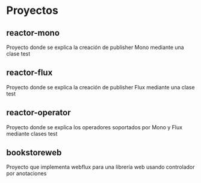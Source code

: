 # Proyectos

## reactor-mono
Proyecto donde se explica la creación de publisher Mono mediante una clase test

## reactor-flux
Proyecto donde se explica la creación de publisher Flux mediante una clase test

## reactor-operator
Proyecto donde se explica los operadores soportados por Mono y Flux mediante clases test

## bookstoreweb
Proyecto que implementa webflux para una librería web usando controlador por anotaciones



  
